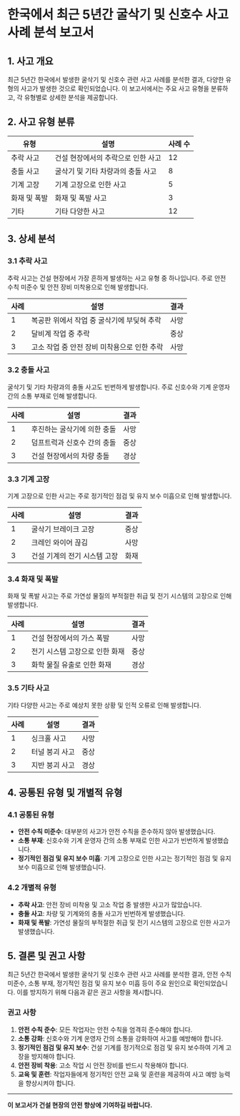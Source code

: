 # 한국에서 최근 5년간 굴삭기 및 신호수 사고 사례 분석 보고서

## 1. 사고 개요

최근 5년간 한국에서 발생한 굴삭기 및 신호수 관련 사고 사례를 분석한 결과, 다양한 유형의 사고가 발생한 것으로 확인되었습니다. 이 보고서에서는 주요 사고 유형을 분류하고, 각 유형별로 상세한 분석을 제공합니다.

## 2. 사고 유형 분류

| 유형 | 설명 | 사례 수 |
|------|------|---------|
| 추락 사고 | 건설 현장에서의 추락으로 인한 사고 | 12 |
| 충돌 사고 | 굴삭기 및 기타 차량과의 충돌 사고 | 8 |
| 기계 고장 | 기계 고장으로 인한 사고 | 5 |
| 화재 및 폭발 | 화재 및 폭발 사고 | 3 |
| 기타 | 기타 다양한 사고 | 12 |

## 3. 상세 분석

### 3.1 추락 사고

추락 사고는 건설 현장에서 가장 흔하게 발생하는 사고 유형 중 하나입니다. 주로 안전 수칙 미준수 및 안전 장비 미착용으로 인해 발생합니다.

| 사례 | 설명 | 결과 |
|------|------|------|
| 1 | 복공판 위에서 작업 중 굴삭기에 부딪혀 추락 | 사망 |
| 2 | 달비계 작업 중 추락 | 중상 |
| 3 | 고소 작업 중 안전 장비 미착용으로 인한 추락 | 사망 |

### 3.2 충돌 사고

굴삭기 및 기타 차량과의 충돌 사고도 빈번하게 발생합니다. 주로 신호수와 기계 운영자 간의 소통 부재로 인해 발생합니다.

| 사례 | 설명 | 결과 |
|------|------|------|
| 1 | 후진하는 굴삭기에 의한 충돌 | 사망 |
| 2 | 덤프트럭과 신호수 간의 충돌 | 중상 |
| 3 | 건설 현장에서의 차량 충돌 | 경상 |

### 3.3 기계 고장

기계 고장으로 인한 사고는 주로 정기적인 점검 및 유지 보수 미흡으로 인해 발생합니다.

| 사례 | 설명 | 결과 |
|------|------|------|
| 1 | 굴삭기 브레이크 고장 | 중상 |
| 2 | 크레인 와이어 끊김 | 사망 |
| 3 | 건설 기계의 전기 시스템 고장 | 화재 |

### 3.4 화재 및 폭발

화재 및 폭발 사고는 주로 가연성 물질의 부적절한 취급 및 전기 시스템의 고장으로 인해 발생합니다.

| 사례 | 설명 | 결과 |
|------|------|------|
| 1 | 건설 현장에서의 가스 폭발 | 사망 |
| 2 | 전기 시스템 고장으로 인한 화재 | 중상 |
| 3 | 화학 물질 유출로 인한 화재 | 경상 |

### 3.5 기타 사고

기타 다양한 사고는 주로 예상치 못한 상황 및 인적 오류로 인해 발생합니다.

| 사례 | 설명 | 결과 |
|------|------|------|
| 1 | 싱크홀 사고 | 사망 |
| 2 | 터널 붕괴 사고 | 중상 |
| 3 | 지반 붕괴 사고 | 경상 |

## 4. 공통된 유형 및 개별적 유형

### 4.1 공통된 유형

- **안전 수칙 미준수**: 대부분의 사고가 안전 수칙을 준수하지 않아 발생했습니다.
- **소통 부재**: 신호수와 기계 운영자 간의 소통 부재로 인한 사고가 빈번하게 발생했습니다.
- **정기적인 점검 및 유지 보수 미흡**: 기계 고장으로 인한 사고는 정기적인 점검 및 유지 보수 미흡으로 인해 발생했습니다.

### 4.2 개별적 유형

- **추락 사고**: 안전 장비 미착용 및 고소 작업 중 발생한 사고가 많았습니다.
- **충돌 사고**: 차량 및 기계와의 충돌 사고가 빈번하게 발생했습니다.
- **화재 및 폭발**: 가연성 물질의 부적절한 취급 및 전기 시스템의 고장으로 인한 사고가 발생했습니다.

## 5. 결론 및 권고 사항

최근 5년간 한국에서 발생한 굴삭기 및 신호수 관련 사고 사례를 분석한 결과, 안전 수칙 미준수, 소통 부재, 정기적인 점검 및 유지 보수 미흡 등이 주요 원인으로 확인되었습니다. 이를 방지하기 위해 다음과 같은 권고 사항을 제시합니다.

### 권고 사항

1. **안전 수칙 준수**: 모든 작업자는 안전 수칙을 엄격히 준수해야 합니다.
2. **소통 강화**: 신호수와 기계 운영자 간의 소통을 강화하여 사고를 예방해야 합니다.
3. **정기적인 점검 및 유지 보수**: 건설 기계를 정기적으로 점검 및 유지 보수하여 기계 고장을 방지해야 합니다.
4. **안전 장비 착용**: 고소 작업 시 안전 장비를 반드시 착용해야 합니다.
5. **교육 및 훈련**: 작업자들에게 정기적인 안전 교육 및 훈련을 제공하여 사고 예방 능력을 향상시켜야 합니다.

---

**이 보고서가 건설 현장의 안전 향상에 기여하길 바랍니다.**